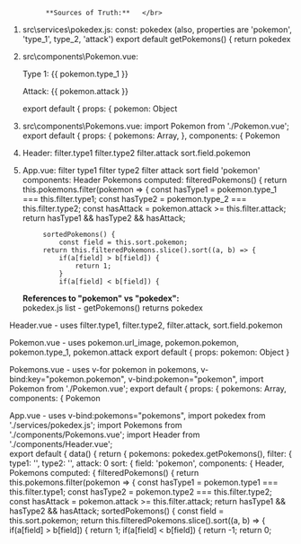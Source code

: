              **Sources of Truth:**   </br>
1. src\services\pokedex.js: 
        const: pokedex
            (also, properties are 'pokemon', 'type_1', type_2, 'attack')
        export default
            getPokemons() {
                return pokedex

2. src\components\Pokemon.vue:
         <p>Type 1: {{ pokemon.type_1 }}</p>
         <p>Attack: {{ pokemon.attack }}</p>
          export default {
                props: {
                    pokemon: Object
        
3. src\components\Pokemons.vue:
         <Pokemon v-for="pokemon in pokemons"
        v-bind:key="pokemon.pokemon"
        v-bind:pokemon="pokemon"/>
        import Pokemon from './Pokemon.vue';
        export default {
        props: {
            pokemons: Array,
        },
        components: {
            Pokemon
        
4. Header:
        filter.type1
        filter.type2
        filter.attack
        sort.field.pokemon

5. App.vue:
        filter type1
        filter type2
        filter attack
        sort field 'pokemon'
        components: 
            Header
            Pokemons
        computed:
            filteredPokemons() {
                return this.pokemons.filter(pokemon => {
                    const hasType1 = pokemon.type_1 === this.filter.type1;
                    const hasType2 = pokemon.type_2 === this.filter.type2;
                    const hasAttack = pokemon.attack >= this.filter.attack;
                    return hasType1 && hasType2 && hasAttack;

            sortedPokemons() {
                const field = this.sort.pokemon;
            return this.filteredPokemons.slice().sort((a, b) => {
                if(a[field] > b[field]) {
                    return 1;
                }
                if(a[field] < b[field]) {

      **References to "pokemon" vs "pokedex":** </br>
pokedex.js list - getPokemons() returns pokedex

Header.vue - uses filter.type1, filter.type2, filter.attack, sort.field.pokemon

Pokemon.vue - uses pokemon.url_image, pokemon.pokemon, pokemon.type_1, pokemon.attack
              export default { props: pokemon: Object }

Pokemons.vue - uses v-for pokemon in pokemons, v-bind:key="pokemon.pokemon", v-bind:pokemon="pokemon",
               import Pokemon from './Pokemon.vue';
               export default {
                  props: {
                     pokemons: Array,
                  components: {
                     Pokemon

App.vue - uses v-bind:pokemons="pokemons", 
          import pokedex from './services/pokedex.js';
          import Pokemons from './components/Pokemons.vue';
          import Header from './components/Header.vue';  
          export default {
    data() {
        return {
            pokemons: pokedex.getPokemons(),
            filter: {
                type1: '',
                type2: '',
                attack: 0
            sort: {
                field: 'pokemon',
    components: {
        Header,
        Pokemons
    computed: {
        filteredPokemons() {
            return this.pokemons.filter(pokemon => {
                const hasType1 = pokemon.type1 === this.filter.type1;
                const hasType2 = pokemon.type2 === this.filter.type2;
                const hasAttack = pokemon.attack >= this.filter.attack;
                return hasType1 && hasType2 && hasAttack;
        sortedPokemons() {
            const field = this.sort.pokemon;
            return this.filteredPokemons.slice().sort((a, b) => {
                if(a[field] > b[field]) {
                    return 1;
                if(a[field] < b[field]) {
                    return -1;
                return 0; 